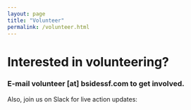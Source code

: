 ```yaml
---
layout: page
title: "Volunteer"
permalink: /volunteer.html
--- 
```


# Interested in volunteering?

### E-mail volunteer [at] bsidessf.com to get involved.

Also, join us on Slack for live action updates:

<script async defer src="https://bsidessf-slack.herokuapp.com/slackin.js?large"></script>
